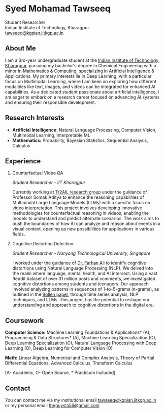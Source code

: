 Syed Mohamad Tawseeq
====================

Student Researcher  
Indian Institute of Technology, Kharagpur  
tawseeq@kgpian.iitkgp.ac.in  
  

[](https://drive.google.com/file/d/1hLUva9t1Acsf1DfFuUEEqKwLALtu4xCi/view)[](https://github.com/tawseeq1)[](https://www.linkedin.com/in/tawseeq/)[](https://x.com/smta56)

About Me
--------

I am a 3rd-year undergraduate student at the [Indian Institute of Technology, Kharagpur](https://www.iitkgp.ac.in/), pursuing my bachelor's degree in Chemical Engineering with a minor in Mathematics & Computing, specializing in Artificial Intelligence & Applications. My primary interests lie in Deep Learning, with a particular focus on Multimodal Learning, where I am keen on exploring how different modalities like text, images, and videos can be integrated for enhanced AI capabilities. As a dedicated student passionate about artificial intelligence, I am eager to embark on a research career focused on advancing AI systems and ensuring their responsible development.

Research Interests
------------------

*   **Artificial Intelligence:** Natural Language Processing, Computer Vision, Multimodal Learning, Interpretable ML
*   **Mathematics:** Probability, Bayesian Statistics, Sequential Analysis, Calculus

Experience
----------

1.  Counterfactual Video QA
    
    _Student Researcher - IIT Kharagpur_
    
    Currently working at [Tr2AIL research group](https://adityasomak.github.io/research/) under the guidance of Professor Somak Aditya to enhance the reasoning capabilities of Multimodal Large Language Models (LLMs) with a specific focus on video interpretation. This project involves developing innovative methodologies for counterfactual reasoning in videos, enabling the models to understand and predict alternate scenarios. The work aims to push the boundaries of how AI can analyze and reason about events in a visual context, opening up new possibilities for applications in various fields.
    
  
3.  Cognitive Distortion Detection[](https://github.com/tawseeq1/cognitive-distortions)
    
    _Student Researcher - Nanyang Technological University, Singapore_
    
    I worked under the guidance of [Dr. Farhan Ali](https://dr.ntu.edu.sg/cris/rp/rp01643) to identify cognitive distortions using Natural Language Processing (NLP). We delved into the realm where language, mental health, and AI intersect. Using a vast Reddit dataset of over 31 million posts and comments, we investigated cognitive distortions among students and teenagers. Our approach involved analyzing patterns in sequences of 1-to-5-grams (n-grams), as outlined in the [Bollen paper](https://www.pnas.org/doi/full/10.1073/pnas.2102061118), through time series analysis, NLP techniques, and LLMs. This project has the potential to reshape our understanding and approach to cognitive distortions in the digital era.
    
  

Coursework
----------

  

**Computer Science:** Machine Learning Foundations & Applications\* (A), Programming & Data Structures\* (A), Machine Learning Specialization (O), Deep Learning Specialization (O), Natural Language Processing with Deep Learning (O), Deep Learning for Computer Vision (O)

**Math:** Linear Algebra, Numerical and Complex Analysis, Theory of Partial Differential Equations, Advanced Calculus, Transform Calculus

\[A- Academic, O- Open Source, \* Practicum Included\]

Contact
-------

You can contact me via my institutional email tawseeq@kgpian.iitkgp.ac.in or my personal email theguysta56@gmail.com
